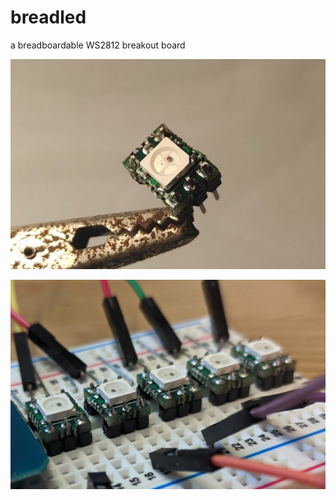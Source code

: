 # breadled
a breadboardable WS2812 breakout board

![the thingy](images/justone.jpg)

![on breadboard](images/breadboard.jpg)
